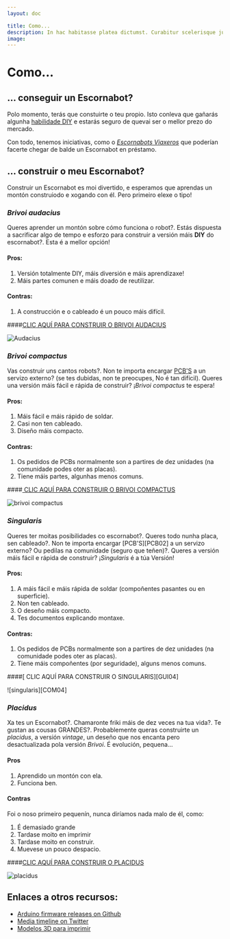 ```yaml
---
layout: doc

title: Como...
description: In hac habitasse platea dictumst. Curabitur scelerisque justo vitae nunc ultrices.
image: 
---
```


# Como...

## ... conseguir un Escornabot? 

Polo momento, terás que constuirte o teu propio. Isto conleva que gañarás algunha [habilidade DIY][DIY01] e estarás seguro de quevai ser o mellor prezo do mercado.

Con todo, tenemos iniciativas, como o [*Escornabots Viaxeros*][TRA01]  que poderían facerte chegar de balde un Escornabot en préstamo.


## ... construir o meu Escornabot?

Construir un Escornabot es moi divertido, e esperamos que aprendas un montón construiodo e xogando con él. Pero primeiro elexe o tipo!

### *Brivoi audacius*
Queres aprender un montón sobre cómo funciona o robot?. Estás dispuesta a sacrificar algo de tempo e esforzo para construir a versión máis **DIY** do escornabot?. Esta é a mellor opción!

#### Pros:
1. Versión totalmente DIY, máis diversión e máis aprendizaxe!
2. Máis partes comunen e máis doado de reutilizar.

#### Contras:
1. A construcción e o cableado é un pouco máis difícil.

####[CLIC AQUÍ PARA CONSTRUIR O BRIVOI AUDACIUS][GUI01]

![Audacius][AUD01]

### *Brivoi compactus*
Vas construir uns cantos robots?. Non te importa encargar [PCB'S][PCB01] a un servizo externo? (se tes dubidas, non te preocupes, No é tan difícil). Queres una versión máis fácil e rápida de construir? ¡*Brivoi compactus*  te espera!

#### Pros:
1. Máis fácil e máis rápido de soldar.
2. Casi non ten  cableado.
3. Diseño máis compacto.

#### Contras:
1. Os pedidos de PCBs normalmente son a partires de dez unidades (na comunidade podes oter as placas).
2. Tiene máis partes, algunhas menos comuns.

####[ CLIC AQUÍ PARA CONSTRUIR O BRIVOI COMPACTUS][GUI02]

![brivoi compactus][COM01]



### *Singularis*
Queres ter moitas posibilidades co escornabot?. Queres todo nunha placa, sen cableado?.  Non te importa encargar [PCB'S][PCB02] a un servizo externo? Ou pedilas na comunidade (seguro que teñen)?. Queres a versión máis fácil e rápida de construir? ¡*Singularis* é a túa Versión!

#### Pros:
1. A máis fácil e máis rápida de soldar (compoñentes pasantes ou en superficie).
2. Non ten  cableado.
3. O deseño máis compacto.
4. Tes documentos explicando montaxe.

#### Contras:
1. Os pedidos de PCBs normalmente son a partires de dez unidades (na comunidade podes oter as placas).
2. Tiene máis compoñentes (por seguridade), alguns menos comuns.

####[ CLIC AQUÍ PARA CONSTRUIR O SINGULARIS][GUI04]

![singularis][COM04]



### *Placidus*
Xa tes un Escornabot?. Chamaronte friki máis de dez veces na tua vida?. Te gustan as cousas GRANDES?. Probablemente queras construirte un *placidus*, a versión *vintage*, un deseño que nos encanta pero desactualizada pola versión *Brivoi*. É evolución, pequena...

#### Pros
1. Aprendido un montón con ela.
2. Funciona ben.

#### Contras
Foi o noso primeiro pequenín, nunca diríamos nada malo de él, como:

1. É demasiado grande
2. Tardase moito en imprimir
3. Tardase moito en construir.
4. Muevese un pouco despacio.

####[CLIC AQUÍ PARA CONSTRUIR O PLACIDUS][GUI03]

![placidus][PLA01]

## Enlaces a otros recursos:

* [Arduino firmware releases on Github][FIR02]
* [Media timeline on Twitter][TWI01]
* [Modelos 3D para imprimir][MOD01]

<!-- Links -->
[DIY01]: http://en.wikipedia.org/wiki/Do_it_yourself
[TRA01]: http://escornabot.com/web/en/content/travelling-family
[FIR02]: https://github.com/escornabot/arduino/releases
[KEY01]: http://escornabot.com/web/en/content/keypad
[MOD01]: https://github.com/escornabot/3dmodel/releases
[TWI01]: https://twitter.com/escornabot/media
[PCB01]: https://learn.sparkfun.com/tutorials/pcb-basics
[GUI01]: https://escornabot.com/web/en/content/howto-audacius "howto audacius"
[GUI02]: https://escornabot.com/web/en/content/howto-compactus "howto compactus"
[GUI03]: https://escornabot.com/web/en/content/howto-placidus "howto placidus"


<!-- Images -->
[COM01]: https://escornabot.com/web/sites/default/files/node_attachs/brivoipcb.jpg "Brivoi compactus"
[PLA01]: https://escornabot.com/web/sites/default/files/node_attachs/amorodo.jpg "Placidus"
[AUD01]: https://escornabot.com/web/sites/default/files/node_attachs/brivoiaudacius.jpg "Brivoi audacius"
